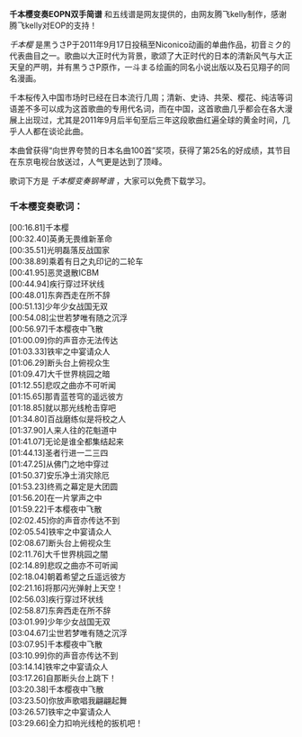 

**千本樱变奏EOPN双手简谱** 和五线谱是网友提供的，由网友腾飞kelly制作，感谢腾飞kelly对EOP的支持！

_千本樱_
是黒うさP于2011年9月17日投稿至Niconico动画的单曲作品，初音ミク的代表曲目之一。歌曲以大正时代为背景，歌颂了大正时代的日本的清新风气与大正天皇的严明，并有黒うさP原作，一斗まる绘画的同名小说出版以及石见翔子的同名漫画。

千本桜传入中国市场时已经在日本流行几周；清新、史诗、共荣、樱花、纯洁等词语差不多可以成为这首歌曲的专用代名词，而在中国，这首歌曲几乎都会在各大漫展上出现过，尤其是2011年9月后半旬至后三年这段歌曲红遍全球的黄金时间，几乎人人都在谈论此曲。

本曲曾获得“向世界夸赞的日本名曲100首”奖项，获得了第25名的好成绩，其节目在东京电视台放送过，人气更是达到了顶峰。

歌词下方是 _千本樱变奏钢琴谱_ ，大家可以免费下载学习。

### 千本樱变奏歌词：

[00:16.81]千本樱  
[00:32.40]英勇无畏维新革命  
[00:35.51]光明磊落反战国家  
[00:38.89]乘着有日之丸印记的二轮车  
[00:41.95]恶灵退散ICBM  
[00:44.94]疾行穿过环状线  
[00:48.01]东奔西走在所不辞  
[00:51.13]少年少女战国无双  
[00:54.08]尘世若梦唯有随之沉浮  
[00:56.97]千本樱夜中飞散  
[01:00.09]你的声音亦无法传达  
[01:03.33]铁牢之中宴请众人  
[01:06.29]断头台上俯视众生  
[01:09.47]大千世界桃园之暗  
[01:12.55]悲叹之曲亦不可听闻  
[01:15.65]那青蓝苍穹的遥远彼方  
[01:18.85]就以那光线枪击穿吧  
[01:34.80]百战磨练似是将校之人  
[01:37.90]人来人往的花魁道中  
[01:41.07]无论是谁全都集结起来  
[01:44.13]圣者行进一二三四  
[01:47.25]从佛门之地中穿过  
[01:50.37]安乐净土消灾除厄  
[01:53.23]终焉之幕定是大团圆  
[01:56.20]在一片掌声之中  
[01:59.22]千本樱夜中飞散  
[02:02.45]你的声音亦传达不到  
[02:05.54]铁牢之中宴请众人  
[02:08.67]断头台上俯视众生  
[02:11.76]大千世界桃园之闇  
[02:14.89]悲叹之曲亦不可听闻  
[02:18.04]朝着希望之丘遥远彼方  
[02:21.16]将那闪光弹射上天空！  
[02:56.03]疾行穿过环状线  
[02:58.87]东奔西走在所不辞  
[03:01.99]少年少女战国无双  
[03:04.67]尘世若梦唯有随之沉浮  
[03:07.95]千本樱夜中飞散  
[03:10.99]你的声音亦传达不到  
[03:14.14]铁牢之中宴请众人  
[03:17.26]自那断头台上跳下！  
[03:20.38]千本樱夜中飞散  
[03:23.50]你放声歌唱我翩翩起舞  
[03:26.57]铁牢之中宴请众人  
[03:29.66]全力扣响光线枪的扳机吧！

